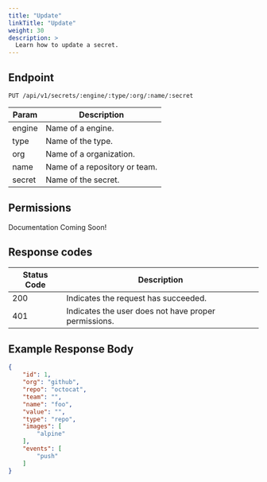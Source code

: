 ```yaml
---
title: "Update"
linkTitle: "Update"
weight: 30
description: >
  Learn how to update a secret.
---
```


## Endpoint

```
PUT /api/v1/secrets/:engine/:type/:org/:name/:secret
```

| Param | Description |
|---|---|
| engine | Name of a engine. |
| type | Name of the type. |
| org | Name of a organization. |
| name | Name of a repository or team. |
| secret | Name of the secret. |

## Permissions

Documentation Coming Soon!

## Response codes

| Status Code | Description |
|---|---|
| 200 | Indicates the request has succeeded. |
| 401 | Indicates the user does not have proper permissions. |

## Example Response Body

```json
{
	"id": 1,
	"org": "github",
	"repo": "octocat",
	"team": "",
	"name": "foo",
	"value": "",
	"type": "repo",
	"images": [
		"alpine"
	],
	"events": [
		"push"
	]
}
```
